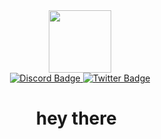 <div id="header" align="center" >
  <img src="https://media.giphy.com/media/M9gbBd9nbDrOTu1Mqx/giphy.gif" width="100"/>
 </div>

<div id="badges" align="center">
  <a href="https://discordapp.com/users/923248681354924092">
    <img src="https://img.shields.io/badge/DISCORD-navy?style=for-the-badge&logo=Discord&logoColor=white" alt="Discord Badge"/>
  </a>
  <a href="https://twitter.com/Tworita99">
   <img src="https://img.shields.io/badge/TWITTER-blue?style=for-the-badge&logo=twitter&logoColor=white" alt="Twitter Badge"/>
  </a>
</div>
<div id="badges" align="center">
  <img src="https://komarev.com/ghpvc/?username=Tworita99&style=flat-square&color=blue" alt=""/>
</div>

<h1 align="center">
  hey there
  <img src="https://media.giphy.com/media/hvRJCLFzcasrR4ia7z/giphy.gif" width="5px"/>
</h1>
